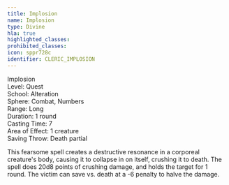 ```yaml
---
title: Implosion
name: Implosion
type: Divine
hla: true
highlighted_classes: 
prohibited_classes: 
icon: sppr728c
identifier: CLERIC_IMPLOSION
---
```

Implosion  
Level: Quest  
School: Alteration  
Sphere: Combat, Numbers  
Range: Long  
Duration: 1 round  
Casting Time: 7  
Area of Effect: 1 creature  
Saving Throw: Death partial  
  
This fearsome spell creates a destructive resonance in a corporeal creature's body, causing it to collapse in on itself, crushing it to death. The spell does 20d8 points of crushing damage, and holds the target for 1 round. The victim can save vs. death at a -6 penalty to halve the damage.  
